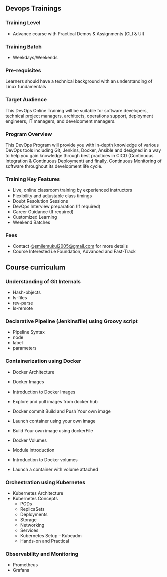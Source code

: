 ## Devops Trainings

### Training Level
- Advance course with Practical Demos & Assignments (CLI & UI)

### Training Batch
- Weekdays/Weekends

### Pre-requisites
Learners should have a technical background with an understanding of Linux fundamentals

### Target Audience
This DevOps Online Training will be suitable for software developers, technical project managers, architects, operations support, deployment engineers, IT managers, and development managers.

### Program Overview
This DevOps Program will provide you with in-depth knowledge of various DevOps tools including Git, Jenkins, Docker, Ansible and designed in a way to help you gain knowledge through best practices in CICD (Continuous Integration & Continuous Deployment) and finally, Continuous Monitoring of software throughout its development life cycle.

### Training Key Features
- Live, online classroom training by experienced instructors
- Flexibility and adjustable class timings
- Doubt Resolution Sessions
- DevOps Interview preparation (If required)
- Career Guidance (If required)
- Customized Learning
- Weekend Batches

### Fees
- Contact @smilemukul2005@gmail.com for more details
- Course Interested i.e Foundation, Advanced and Fast-Track

## Course curriculum

### Understanding of Git Internals
- Hash-objects
- ls-files
- rev-parse
- ls-remote

### Declarative Pipeline (Jenkinsfile) using Groovy script
- Pipeline Syntax
 - node
 - label
 - parameters

### Containerization using Docker
- Docker Architecture
- Docker Images
 - Introduction to Docker Images
 - Explore and pull images from docker hub
 - Docker commit Build and Push Your own image
 - Launch container using your own image
 - Build Your own image using dockerFile

- Docker Volumes
 - Module introduction
 - Introduction to Docker volumes
 - Launch a container with volume attached

### Orchestration using Kubernetes
- Kubernetes Architecture
- Kubernetes Concepts
  - PODs
  - ReplicaSets
  - Deployments
  - Storage
  - Networking
  - Services
  - Kubernetes Setup – Kubeadm
  - Hands-on and Practical

### Observability and Monitoring
- Prometheus
- Grafana
